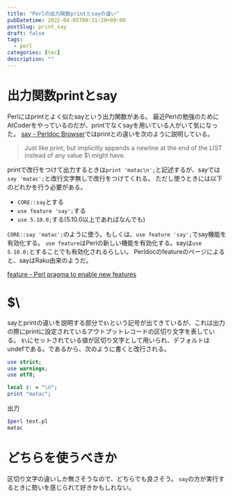 ```yaml
---
title: "Perlの出力関数printとsayの違い"
pubDatetime: 2022-04-05T00:31:20+09:00
postSlug: print_say
draft: false
tags:
  - perl
categories: [tec]
description: ""
---
```


# 出力関数printとsay

Perlにはprintとよく似たsayという出力関数がある。
最近Perlの勉強のためにAtCoderをやっているのだが、printでなくsayを用いている人がいて気になった。
[say - Perldoc Browser](https://perldoc.perl.org/functions/say)ではprintとの違いを次のように説明している。

> Just like print, but implicitly appends a newline at the end of the LIST instead of any value $\ might have.

printで改行をつけて出力するときは`print 'matac\n';`と記述するが、sayでは`say 'matac';`と改行文字無しで改行をつけてくれる。
ただし使うときには以下のどれかを行う必要がある。

- `CORE::say`とする
- `use feature 'say';`する
- `use 5.10.0;`する(5.10.0以上であればなんでも)

`CORE::say 'matac';`のように使う。もしくは、`use feature 'say';`でsay機能を有効化する。
`use feature`はPerlの新しい機能を有効化する。sayは`use 5.10.0;`とすることでも有効化されるらしい。
Perldocのfeatureのページによると、sayはRaku由来のようだ。

[feature - Perl pragma to enable new features](https://perldoc.perl.org/feature)

# $\

sayとprintの違いを説明する部分で`$\`という記号が出てきているが、これは出力の際にprintに設定されているアウトプットレコードの区切り文字を表している。
`$\`にセットされている値が区切り文字として用いられ、デフォルトはundefである。であるから、次のように書くと改行される。

```perl
use strict;
use warnings;
use utf8;

local $\ = "\n";
print "matac";
```

出力

```sh
$perl test.pl
matac
```

# どちらを使うべきか

区切り文字の違いしか無さそうなので、どちらでも良さそう。
`say`の方が実行するときに勢いを感じられて好きかもしれない。
